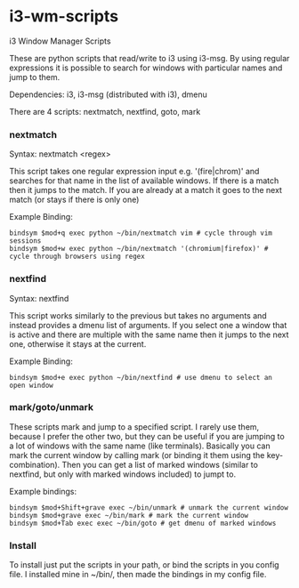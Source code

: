 i3-wm-scripts
=============

i3 Window Manager Scripts

These are python scripts that read/write to i3 using i3-msg. By using regular expressions it is possible to 
search for windows with particular names and jump to them. 

Dependencies: i3, i3-msg (distributed with i3), dmenu

There are 4 scripts: nextmatch, nextfind, goto, mark

### nextmatch

Syntax: nextmatch \<regex\>

This script takes one regular expression input e.g. '(fire|chrom)' and searches for that name in the list of
available windows. If there is a match then it jumps to the match. If you are already at a match it goes to the
next match (or stays if there is only one)

Example Binding:
```
bindsym $mod+q exec python ~/bin/nextmatch vim # cycle through vim sessions
bindsym $mod+w exec python ~/bin/nextmatch '(chromium|firefox)' # cycle through browsers using regex
```
### nextfind

Syntax: nextfind

This script works similarly to the previous but takes no arguments and instead
provides a dmenu list of arguments. If you select one a window that is active
and there are multiple with the same name then it jumps to the next one,
otherwise it stays at the current.

Example Binding:
```
bindsym $mod+e exec python ~/bin/nextfind # use dmenu to select an open window
```

### mark/goto/unmark
These scripts mark and jump to a specified script. I rarely use them,
because I prefer the other two, but they can be useful if you are jumping to a
lot of windows with the same name (like terminals). Basically you can mark the
current window by calling mark (or binding it them using the key-combination).
Then you can get a list of marked windows (similar to nextfind, but only
with marked windows included) to jumpt to. 

Example bindings:
```
bindsym $mod+Shift+grave exec ~/bin/unmark # unmark the current window
bindsym $mod+grave exec ~/bin/mark # mark the current window
bindsym $mod+Tab exec exec ~/bin/goto # get dmenu of marked windows
```

### Install
To install just put the scripts in your path, or bind the scripts in you config
file. I installed mine in ~/bin/, then made the bindings in my config file.

